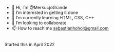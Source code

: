 - 👋 Hi, I’m @MerkucjoGrande
- 👀 I’m interested in getting it done
- 🌱 I’m currently learning HTML, CSS, C++
- 💞️ I’m looking to collaborate
- 📫 How to reach me sebastianhohol@gmail.com
<br>
Started this in April 2022
<br>

